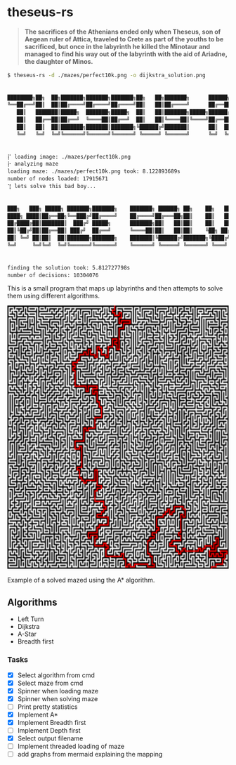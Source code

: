# theseus-rs
>__The sacrifices of the Athenians ended only when Theseus, son of Aegean ruler of Attica, traveled to Crete as part of
the youths to be sacrificed, but once in the labyrinth he killed the Minotaur and managed to find his way out of the
labyrinth with the aid of Ariadne, the daughter of Minos.__

```bash
$ theseus-rs -d ./mazes/perfect10k.png -o dijkstra_solution.png


████████╗██╗  ██╗███████╗███████╗███████╗██╗   ██╗███████╗      ██████╗ ███████╗
╚══██╔══╝██║  ██║██╔════╝██╔════╝██╔════╝██║   ██║██╔════╝      ██╔══██╗██╔════╝
   ██║   ███████║█████╗  ███████╗█████╗  ██║   ██║███████╗█████╗██████╔╝███████╗
   ██║   ██╔══██║██╔══╝  ╚════██║██╔══╝  ██║   ██║╚════██║╚════╝██╔══██╗╚════██║
   ██║   ██║  ██║███████╗███████║███████╗╚██████╔╝███████║      ██║  ██║███████║
   ╚═╝   ╚═╝  ╚═╝╚══════╝╚══════╝╚══════╝ ╚═════╝ ╚══════╝      ╚═╝  ╚═╝╚══════╝
                                                                                

⡏ loading image: ./mazes/perfect10k.png
⡗ analyzing maze
loading maze: ./mazes/perfect10k.png took: 8.122893689s
number of nodes loaded: 17915671
⢹ lets solve this bad boy...


███╗   ███╗ █████╗ ███████╗███████╗    ███████╗ ██████╗ ██╗    ██╗   ██╗███████╗██████╗
████╗ ████║██╔══██╗╚══███╔╝██╔════╝    ██╔════╝██╔═══██╗██║    ██║   ██║██╔════╝██╔══██╗
██╔████╔██║███████║  ███╔╝ █████╗      ███████╗██║   ██║██║    ██║   ██║█████╗  ██║  ██║
██║╚██╔╝██║██╔══██║ ███╔╝  ██╔══╝      ╚════██║██║   ██║██║    ╚██╗ ██╔╝██╔══╝  ██║  ██║
██║ ╚═╝ ██║██║  ██║███████╗███████╗    ███████║╚██████╔╝███████╗╚████╔╝ ███████╗██████╔╝
╚═╝     ╚═╝╚═╝  ╚═╝╚══════╝╚══════╝    ╚══════╝ ╚═════╝ ╚══════╝ ╚═══╝  ╚══════╝╚═════╝


finding the solution took: 5.812727798s
number of decisions: 10304076                                                                        
```

This is a small program that maps up labyrinths and then attempts to solve them using different algorithms.
<p align="center">
    <img src="images/braid200_solution.png" width="600" height="600" />
</p>
Example of a solved mazed using the A* algorithm.

## Algorithms
- Left Turn
- Dijkstra
- A-Star
- Breadth first

### Tasks
- [x] Select algorithm from cmd
- [x] Select maze from cmd
- [x] Spinner when loading maze
- [x] Spinner when solving maze
- [ ] Print pretty statistics
- [x] Implement A*
- [x] Implement Breadth first
- [ ] Implement Depth first
- [x] Select output filename
- [ ] Implement threaded loading of maze
- [ ] add graphs from mermaid explaining the mapping
